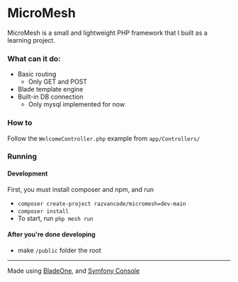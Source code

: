 # MicroMesh

MicroMesh is a small and lightweight PHP framework that I built as a learning project.

### What can it do:
- Basic routing
  - Only GET and POST
- Blade template engine
- Built-in DB connection 
  - Only mysql implemented for now

### How to
Follow the `WelcomeController.php` example from `app/Controllers/` 

### Running

#### Development
First, you must install composer and npm, and run  
- ```composer create-project razvancode/micromesh=dev-main```
- ```composer install```
- To start, run
  ```php mesh run```

#### After you're done developing
- make `/public` folder the root

---
Made using [BladeOne](https://github.com/EFTEC/BladeOne), and [Symfony Console](https://github.com/symfony/console)
